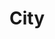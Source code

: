 ---
title: "City"
description: "In this category I have all the pictures of cities or man made objects. Everything that is not very natural. So statues, buildings and famous places. Something like that."
weight: 5
featured_image: Porec.JPG
sort_by: image.Exif.Date
sort_order: desc
menu: main
resources:
  - src: Ancient buildings.JPG
    params:
      tags: [photo, photography, greece, buildings, ruins, old]
      alt: Ancient buildings in Greece.

  - src: P1002760.JPG
    params:
      tags: [photo, photography, switzerland, building, old, lake, mountains, alps, nature, outdoor, trees]
      alt: Old building / tower at a Swiss lake.

  - src: P1002761.JPG
    params:
      tags: [photo, photography, switzerland, building, old, lake, mountains, alps, nature, outdoor, trees]
      alt: Old building / tower at a Swiss lake.

  - src: P1002792.JPG
    params:
      tags: [photo, photography, switzerland, building, old, alps, nature, outdoor, trees, forest]
      alt: Old building / castle in a Swiss forest.

  - src: P1002835.JPG
    params:
      tags: [photo, photography, france, sea, old, building, boat, outdoor]
      alt: Old building and boat at the sea in France.

  - src: P1002838.JPG
    params:
      tags: [photo, photography, france, sea, old, building, boat, outdoor]
      alt: Old building and boat at the sea in France.

  - src: P1002953.JPG
    params:
      tags: [photo, photography, france, statue, golden]
      alt: A golden statue on the top of a roof.

  - src: P1002970.JPG
    params:
      tags: [photo, photography, france, statue, mask]
      alt: A statue on whichs head someone put a mask.

  - src: P1002971.JPG
    params:
      tags: [photo, photography, france, statue, mask]
      alt: A statue on whichs head someone put a mask.

  - src: P1003115.JPG
    params:
      tags: [photo, photography, switzerland, nature, lake, river, building, old, rheinfall]
      alt: Picture of the Rheinfall in Switzerland. Old building in the background.

  - src: P1013156.JPG
    params:
      tags: [photo, photography, switzerland, flag, waterWheel]
      alt: A water wheel next to a Swiss flag.
      
  - src: Porec.JPG
    params:
      tags: [photo, photography, croatia, porec, city, cityphotography, sea, ships, colorful, evening, clouds]
      alt: Photo of the Croatian city Porec in the evening.
      
  - src: P1002893.jpg
    params:
      tags: [photo, photography, france, aqueduct, ancient, ruins]
      alt: A photo of a aqueduct in France with green trees in the background.
      
  - src: P1002916.jpg
    params:
      tags: [photo, photography, france, aqueduct, ancient, ruins]
      alt: A photo of a aqueduct in France with green trees in the background.
      
  - src: P1002986.jpg
    params:
      tags: [photo, photography, france, tower, castle, city, ancient, cityphotography, clock]
      alt: A old tower in France with a clock at it standing in a city.
---